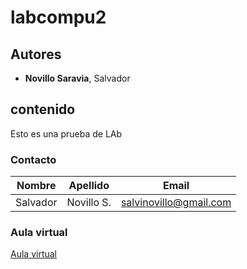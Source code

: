 # labcompu2

## Autores
- **Novillo Saravia**, Salvador 

## contenido
Esto es una prueba de LAb

### Contacto 
|Nombre   | Apellido     | Email                |
|---------|--------------|----------------------|
|Salvador |Novillo S.    |salvinovillo@gmail.com|

### Aula virtual
[Aula virtual](https://presencial.ucc.edu.ar/course/view.php?id=9253)
